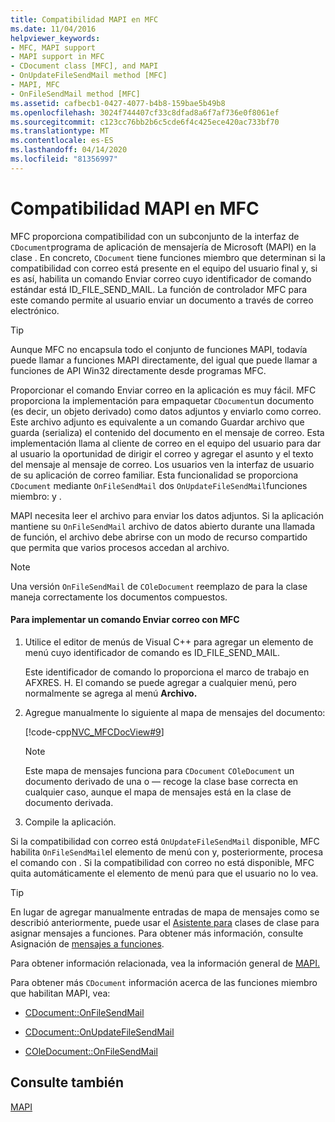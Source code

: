```yaml
---
title: Compatibilidad MAPI en MFC
ms.date: 11/04/2016
helpviewer_keywords:
- MFC, MAPI support
- MAPI support in MFC
- CDocument class [MFC], and MAPI
- OnUpdateFileSendMail method [MFC]
- MAPI, MFC
- OnFileSendMail method [MFC]
ms.assetid: cafbecb1-0427-4077-b4b8-159bae5b49b8
ms.openlocfilehash: 3024f744407cf33c8dfad8a6f7af736e0f8061ef
ms.sourcegitcommit: c123cc76bb2b6c5cde6f4c425ece420ac733bf70
ms.translationtype: MT
ms.contentlocale: es-ES
ms.lasthandoff: 04/14/2020
ms.locfileid: "81356997"
---
```

# <a name="mapi-support-in-mfc"></a>Compatibilidad MAPI en MFC

MFC proporciona compatibilidad con un subconjunto de la interfaz de `CDocument`programa de aplicación de mensajería de Microsoft (MAPI) en la clase . En concreto, `CDocument` tiene funciones miembro que determinan si la compatibilidad con correo está presente en el equipo del usuario final y, si es así, habilita un comando Enviar correo cuyo identificador de comando estándar está ID_FILE_SEND_MAIL. La función de controlador MFC para este comando permite al usuario enviar un documento a través de correo electrónico.

> [!TIP]
> Aunque MFC no encapsula todo el conjunto de funciones MAPI, todavía puede llamar a funciones MAPI directamente, del igual que puede llamar a funciones de API Win32 directamente desde programas MFC.

Proporcionar el comando Enviar correo en la aplicación es muy fácil. MFC proporciona la implementación para empaquetar `CDocument`un documento (es decir, un objeto derivado) como datos adjuntos y enviarlo como correo. Este archivo adjunto es equivalente a un comando Guardar archivo que guarda (serializa) el contenido del documento en el mensaje de correo. Esta implementación llama al cliente de correo en el equipo del usuario para dar al usuario la oportunidad de dirigir el correo y agregar el asunto y el texto del mensaje al mensaje de correo. Los usuarios ven la interfaz de usuario de su aplicación de correo familiar. Esta funcionalidad se proporciona `CDocument` mediante `OnFileSendMail` dos `OnUpdateFileSendMail`funciones miembro: y .

MAPI necesita leer el archivo para enviar los datos adjuntos. Si la aplicación mantiene su `OnFileSendMail` archivo de datos abierto durante una llamada de función, el archivo debe abrirse con un modo de recurso compartido que permita que varios procesos accedan al archivo.

> [!NOTE]
> Una versión `OnFileSendMail` de `COleDocument` reemplazo de para la clase maneja correctamente los documentos compuestos.

#### <a name="to-implement-a-send-mail-command-with-mfc"></a>Para implementar un comando Enviar correo con MFC

1. Utilice el editor de menús de Visual C++ para agregar un elemento de menú cuyo identificador de comando es ID_FILE_SEND_MAIL.

   Este identificador de comando lo proporciona el marco de trabajo en AFXRES. H. El comando se puede agregar a cualquier menú, pero normalmente se agrega al menú **Archivo.**

1. Agregue manualmente lo siguiente al mapa de mensajes del documento:

   [!code-cpp[NVC_MFCDocView#9](../mfc/codesnippet/cpp/mapi-support-in-mfc_1.cpp)]

    > [!NOTE]
    >  Este mapa de mensajes funciona para `CDocument` `COleDocument` un documento derivado de una o — recoge la clase base correcta en cualquier caso, aunque el mapa de mensajes está en la clase de documento derivada.

1. Compile la aplicación.

Si la compatibilidad con correo está `OnUpdateFileSendMail` disponible, MFC habilita `OnFileSendMail`el elemento de menú con y, posteriormente, procesa el comando con . Si la compatibilidad con correo no está disponible, MFC quita automáticamente el elemento de menú para que el usuario no lo vea.

> [!TIP]
> En lugar de agregar manualmente entradas de mapa de mensajes como se describió anteriormente, puede usar el [Asistente para](reference/mfc-class-wizard.md) clases de clase para asignar mensajes a funciones. Para obtener más información, consulte Asignación de [mensajes a funciones](../mfc/reference/mapping-messages-to-functions.md).

Para obtener información relacionada, vea la información general de [MAPI.](../mfc/mapi.md)

Para obtener más `CDocument` información acerca de las funciones miembro que habilitan MAPI, vea:

- [CDocument::OnFileSendMail](../mfc/reference/cdocument-class.md#onfilesendmail)

- [CDocument::OnUpdateFileSendMail](../mfc/reference/cdocument-class.md#onupdatefilesendmail)

- [COleDocument::OnFileSendMail](../mfc/reference/coledocument-class.md#onfilesendmail)

## <a name="see-also"></a>Consulte también

[MAPI](../mfc/mapi.md)
